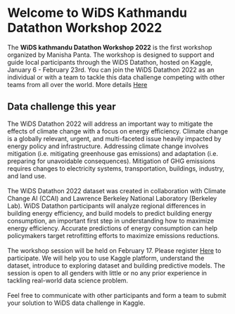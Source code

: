# Welcome to WiDS Kathmandu Datathon Workshop 2022

The **WiDS kathmandu Datathon Workshop 2022** is the first workshop organized by Manisha Panta. 
The workshop is designed to support and guide local participants through the WiDS Datathon, hosted on Kaggle, January 6 - February 23rd. You can join the WiDS Datathon 2022 as an individual or with a team to tackle this data challenge competing with other teams from all over the world. More details [Here](https://www.widsconference.org/datathon.html) 

## Data challenge this year
The WiDS Datathon 2022 will address an important way to mitigate the effects of climate change with a focus on energy efficiency. Climate change is a globally relevant, urgent, and multi-faceted issue heavily impacted by energy policy and infrastructure. Addressing climate change involves mitigation (i.e. mitigating greenhouse gas emissions) and adaptation (i.e. preparing for unavoidable consequences). Mitigation of GHG emissions requires changes to electricity systems, transportation, buildings, industry, and land use. <br><br>
The WiDS Datathon 2022 dataset was created in collaboration with Climate Change AI (CCAI) and Lawrence Berkeley National Laboratory (Berkeley Lab). WiDS Datathon participants will analyze regional differences in building energy efficiency, and build models to predict building energy consumption, an important first step in understanding how to maximize energy efficiency. Accurate predictions of energy consumption can help policymakers target retrofitting efforts to maximize emissions reductions. <br><br>
The workshop session will be held on February 17. Please register [Here]() to participate. We will help you to use Kaggle platform, understand the dataset, introduce to exploring dataset and building predictive models. The session is open to all genders with little or no any prior experience in tackling real-world data science problem. <br><br> Feel free to communicate with other participants and form a team to submit your solution to WiDS data challenge in Kaggle.

